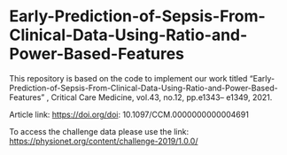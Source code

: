 # Early-Prediction-of-Sepsis-From-Clinical-Data-Using-Ratio-and-Power-Based-Features
This repository is based on the code to implement our work titled “Early-Prediction-of-Sepsis-From-Clinical-Data-Using-Ratio-and-Power-Based-Features” , Critical Care Medicine, vol.43, no.12, pp.e1343– e1349, 2021.

Article link: https://doi.org/doi: 10.1097/CCM.0000000000004691


To access the challenge data please use the link: https://physionet.org/content/challenge-2019/1.0.0/

